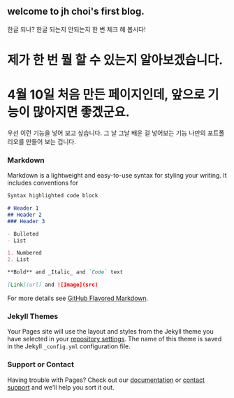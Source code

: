 ## welcome to jh choi's first blog.

한글 되나? 한글 되는지 안되는지 한 번 체크 해 봅시다!


# 제가 한 번 뭘 할 수 있는지 알아보겠습니다.
# 4월 10일 처음 만든 페이지인데, 앞으로 기능이 많아지면 좋겠군요.
우선 이런 기능을 넣어 보고 싶습니다.
    그 날 그날 배운 걸 넣어보는 기능
    나만의 포트폴리오를 만들어 보는 겁니다.
### Markdown

Markdown is a lightweight and easy-to-use syntax for styling your writing. It includes conventions for

```markdown
Syntax highlighted code block

# Header 1
## Header 2
### Header 3

- Bulleted
- List

1. Numbered
2. List

**Bold** and _Italic_ and `Code` text

[Link](url) and ![Image](src)
```

For more details see [GitHub Flavored Markdown](https://guides.github.com/features/mastering-markdown/).

### Jekyll Themes

Your Pages site will use the layout and styles from the Jekyll theme you have selected in your [repository settings](https://github.com/sonagidevelop/website/settings). The name of this theme is saved in the Jekyll `_config.yml` configuration file.

### Support or Contact

Having trouble with Pages? Check out our [documentation](https://help.github.com/categories/github-pages-basics/) or [contact support](https://github.com/contact) and we’ll help you sort it out.
